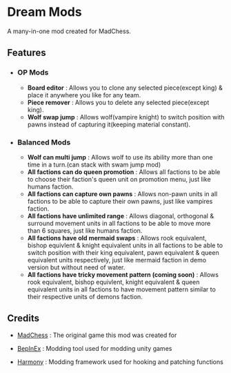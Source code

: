# Dream Mods
 A many-in-one mod created for MadChess.
 
## Features
 - ### OP Mods
   - **Board editor** : Allows you to clone any selected piece(except king) & place it anywhere you like for any team.
   - **Piece remover** : Allows you to delete any selected piece(except king).
   - **Wolf swap jump** : Allows wolf(vampire knight) to switch position with pawns instead of capturing it(keeping material constant).
 - ### Balanced Mods
   - **Wolf can multi jump** : Allows wolf to use its ability more than one time in a turn.(can stack with swam jump mod)
   - **All factions can do queen promotion** : Allows all factions to be able to choose their faction's queen unit on promotion menu, just like humans faction.
   - **All factions can capture own pawns** : Allows non-pawn units in all factions to be able to capture their own pawns, just like vampires faction.
   - **All factions have unlimited range** : Allows diagonal, orthogonal & surround movement units in all factions to be able to move more than 6 squares, just like humans faction.
   - **All factions have old mermaid swaps** : Allows rook equivalent, bishop equivlent & knight equivalent units in all factions to be able to switch position with their king equivalent, pawn equivalent & queen equivalent units respectively, just like mermaid faction in demo version but without need of water.
   - **All factions have tricky movement pattern (coming soon)** : Allows rook equivalent, bishop equivlent, knight equivalent & queen equivalent units in all factions to have movement pattern similar to their respective units of demons faction.



## Credits
 - [MadChess](https://store.steampowered.com/app/1551190/Mad_Chess/) : The original game this mod was created for

 - [BepInEx](https://github.com/BepInEx) : Modding tool used for modding unity games

 - [Harmony](https://github.com/pardeike/Harmony) : Modding framework used for hooking and patching functions
